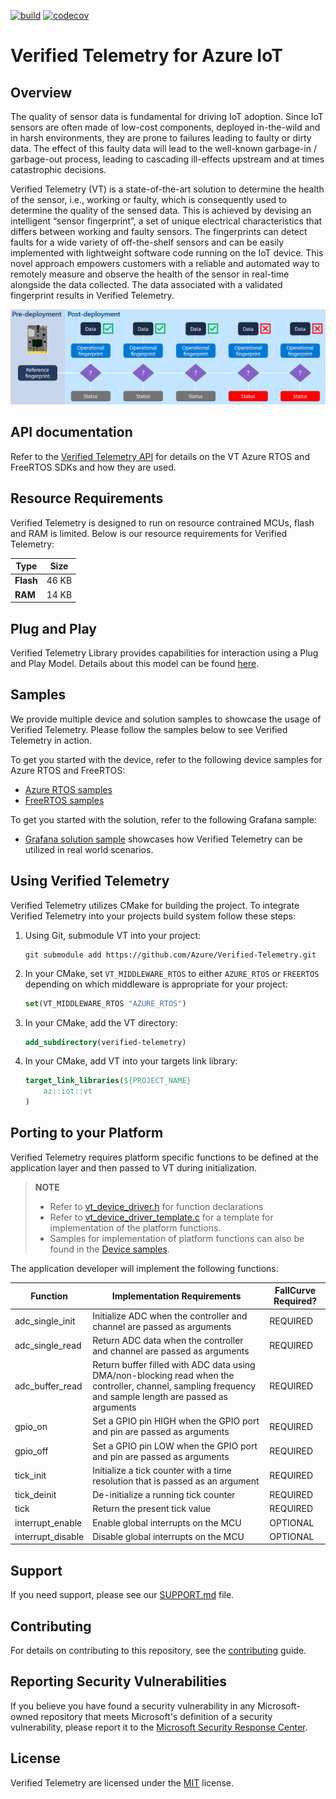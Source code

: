 [![build](https://github.com/Azure/Verified-Telemetry/workflows/Build%20Core/badge.svg)](https://github.com/Azure/Verified-Telemetry/actions/workflows/build-core.yaml)
[![codecov](https://codecov.io/gh/Azure/verified-telemetry/branch/main/graph/badge.svg?token=7JFQ2EX3BV)](https://codecov.io/gh/Azure/verified-telemetry)

# Verified Telemetry for Azure IoT

## Overview

The quality of sensor data is fundamental for driving IoT adoption. Since IoT sensors are often made of low-cost components, deployed in-the-wild and in harsh environments, they are prone to failures leading to faulty or dirty data. The effect of this faulty data will lead to the well-known garbage-in / garbage-out process, leading to cascading ill-effects upstream and at times catastrophic decisions.  

Verified Telemetry (VT) is a state-of-the-art solution to determine the health of the sensor, i.e., working or faulty, which is consequently used to determine the quality of the sensed data. This is achieved by devising an intelligent “sensor fingerprint”, a set of unique electrical characteristics that differs between working and faulty sensors. The fingerprints can detect faults for a wide variety of off-the-shelf sensors and can be easily implemented with lightweight software code running on the IoT device. This novel approach empowers customers with a reliable and automated way to remotely measure and observe the health of the sensor in real-time alongside the data collected. The data associated with a validated fingerprint results in Verified Telemetry.

![VT_Overview](./docs/Azure_VT.PNG)

## API documentation

Refer to the [Verified Telemetry API](https://azure.github.io/Verified-Telemetry) for details on the VT Azure RTOS and FreeRTOS SDKs and how they are used.

## Resource Requirements

Verified Telemetry is designed to run on resource contrained MCUs, flash and RAM is limited. Below is our resource requirements for Verified Telemetry:

| Type      | Size  |
| --------- | ----- |
| **Flash** | 46 KB |
| **RAM**   | 14 KB |

## Plug and Play

Verified Telemetry Library provides capabilities for interaction using a Plug and Play Model.
Details about this model can be found [here](./PnPModel).

## Samples

We provide multiple device and solution samples to showcase the usage of Verified Telemetry. Please follow the samples below to see Verified Telemetry in action.

To get you started with the device, refer to the following device samples for Azure RTOS and FreeRTOS:
* [Azure RTOS samples](https://github.com/Azure/Verified-Telemetry-Device-Sample)
* [FreeRTOS samples](https://github.com/Azure-Samples/Verified-Telemetry-FreeRTOS-Sample)

To get you started with the solution, refer to the following Grafana sample:
* [Grafana solution sample](https://github.com/Azure/Verified-Telemetry-Solution-Sample) showcases how Verified Telemetry can be utilized in real world scenarios.

## Using Verified Telemetry

Verified Telemetry utilizes CMake for building the project. To integrate Verified Telemetry into your projects build system follow these steps:

1. Using Git, submodule VT into your project:

    ```shell
    git submodule add https://github.com/Azure/Verified-Telemetry.git
    ```
1. In your CMake, set `VT_MIDDLEWARE_RTOS` to either `AZURE_RTOS` or `FREERTOS` depending on which middleware is appropriate for your project:

    ```cmake
    set(VT_MIDDLEWARE_RTOS "AZURE_RTOS")
    ```
1. In your CMake, add the VT directory:

    ```cmake
    add_subdirectory(verified-telemetry)
    ```
1. In your CMake, add VT into your targets link library:

    ```cmake
    target_link_libraries(${PROJECT_NAME}
        az::iot::vt
    )
    ```

## Porting to your Platform

Verified Telemetry requires platform specific functions to be defined at the application layer and then passed to VT during initialization.

> **NOTE**
> * Refer to [vt_device_driver.h](./inc/platform/vt_device_driver.h) for function declarations
> * Refer to [vt_device_driver_template.c](./templates/vt_device_driver_template.c) for a template for implementation of the platform functions.
> * Samples for implementation of platform functions can also be found in the [Device samples](https://github.com/Azure/Verified-Telemetry-Device-Sample/blob/main/MXChip/AZ3166/app/sample_vt_device_driver.c).

The application developer will implement the following functions:

 | Function  | Implementation Requirements  | FallCurve Required? |
 | --------- | ---------------------------- | ------------------- |
 | adc_single_init   | Initialize ADC when the controller and channel are passed as arguments         | REQUIRED |
 | adc_single_read   | Return ADC data when the controller and channel are passed as arguments        | REQUIRED |
 | adc_buffer_read   | Return buffer filled with ADC data using DMA/non-blocking read when the controller, channel, sampling frequency and sample length are passed as arguments | REQUIRED |
 | gpio_on           | Set a GPIO pin HIGH when the GPIO port and pin are passed as arguments         | REQUIRED |
 | gpio_off          | Set a GPIO pin LOW when the GPIO port and pin are passed as arguments          | REQUIRED |
 | tick_init         | Initialize a tick counter with a time resolution that is passed as an argument | REQUIRED |
 | tick_deinit       | De-initialize a running tick counter                                           | REQUIRED |
 | tick              | Return the present tick value                                                  | REQUIRED |
 | interrupt_enable  | Enable global interrupts on the MCU                                            | OPTIONAL |
 | interrupt_disable | Disable global interrupts on the MCU                                           | OPTIONAL |

## Support

If you need support, please see our [SUPPORT.md](./SUPPORT.md) file.

## Contributing

For details on contributing to this repository, see the [contributing](CONTRIBUTING.md) guide.

## Reporting Security Vulnerabilities

If you believe you have found a security vulnerability in any Microsoft-owned repository that meets Microsoft's definition of a security vulnerability, please report it to the [Microsoft Security Response Center](SECURITY.md).

## License

Verified Telemetry are licensed under the [MIT](LICENSE.txt) license.
